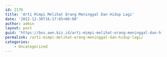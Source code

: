 ```yaml
---
id: 2176
title: 'Arti Mimpi Melihat Orang Meninggal Dan Hidup Lagi'
date: '2022-12-30T16:17:05+00:00'
author: admin
layout: post
guid: 'https://bos.awn.biz.id/arti-mimpi-melihat-orang-meninggal-dan-hidup-lagi/'
permalink: /arti-mimpi-melihat-orang-meninggal-dan-hidup-lagi/
categories:
    - Uncategorized
---
```


